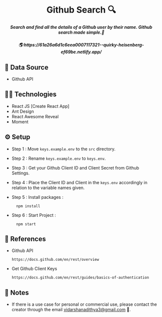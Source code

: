 <h1 align='center'>Github Search 🔍</h1>

<h5 align='center'>Search and find all the details of a Github user by their name. Github search made simple.💯</h5>
<h5 align='center'>🌎 https://61a26a6d1c6eea0007117321--quirky-heisenberg-ef69be.netlify.app/</h5>

## 📁 Data Source

- Github API

## 👨‍💻 Technologies

- React JS [Create React App]
- Ant Design
- React Awesome Reveal
- Moment

## ⚙️ Setup

- Step 1 : Move `keys.example.env` to the `src` directory.
- Step 2 : Rename `keys.example.env` to `keys.env`.
- Step 3 : Get your Github Client ID and Client Secret from Github Settings.
- Step 4 : Place the Client ID and Client in the `keys.env` accordingly in relation to the variable names given.

- Step 5 :
  Install packages :

        npm install


- Step 6 :
  Start Project :
  
        npm start

## 📄 References

- Github API

      https://docs.github.com/en/rest/overview

- Get Github Client Keys

      https://docs.github.com/en/rest/guides/basics-of-authentication

## 📝 Notes

- If there is a use case for personal or commercial use, please contact the creator through the email vidarshanadithya3@gmail.com 📧.

